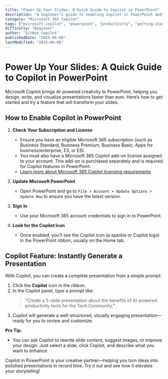 ```yaml
---
title: "Power Up Your Slides: A Quick Guide to Copilot in PowerPoint"
description: "A beginner’s guide to enabling Copilot in PowerPoint and using its smartest feature to turn your ideas into stunning presentations."
category: "Microsoft 365 Copilot"
tags: ["microsoft-copilot", "powerpoint", "productivity", "getting-started"]
difficulty: "Beginner"
author: "GitHub Copilot"
publishedDate: "2025-06-08"
lastModified: "2025-06-08"
---
```


# Power Up Your Slides: A Quick Guide to Copilot in PowerPoint

Microsoft Copilot brings AI-powered creativity to PowerPoint, helping you design, write, and visualize presentations faster than ever. Here’s how to get started and try a feature that will transform your slides.

## How to Enable Copilot in PowerPoint

1. **Check Your Subscription and License**
   - Ensure you have an eligible Microsoft 365 subscription (such as Business Standard, Business Premium, Business Basic, Apps for business/enterprise, E3, or E5).
   - You must also have a Microsoft 365 Copilot add-on license assigned to your account. This add-on is purchased separately and is required for Copilot features in PowerPoint.
   - [Learn more about Microsoft 365 Copilot licensing requirements](https://learn.microsoft.com/copilot/microsoft-365/microsoft-365-copilot-licensing)

2. **Update Microsoft PowerPoint**
   - Open PowerPoint and go to `File > Account > Update Options > Update Now` to ensure you have the latest version.

3. **Sign In**
   - Use your Microsoft 365 account credentials to sign in to PowerPoint.

4. **Look for the Copilot Icon**
   - Once enabled, you’ll see the Copilot icon (a sparkle or Copilot logo) in the PowerPoint ribbon, usually on the Home tab.

## Copilot Feature: Instantly Generate a Presentation

With Copilot, you can create a complete presentation from a simple prompt:

1. Click the **Copilot** icon in the ribbon.
2. In the Copilot panel, type a prompt like:
   > "Create a 5-slide presentation about the benefits of AI-powered productivity tools for the Tech Community."
3. Copilot will generate a well-structured, visually engaging presentation—ready for you to review and customize.

**Pro Tip:**

- You can ask Copilot to rewrite slide content, suggest images, or improve your design. Just select a slide, click Copilot, and describe what you want to enhance.

Copilot in PowerPoint is your creative partner—helping you turn ideas into polished presentations in record time. Try it out and see how it elevates your storytelling!
